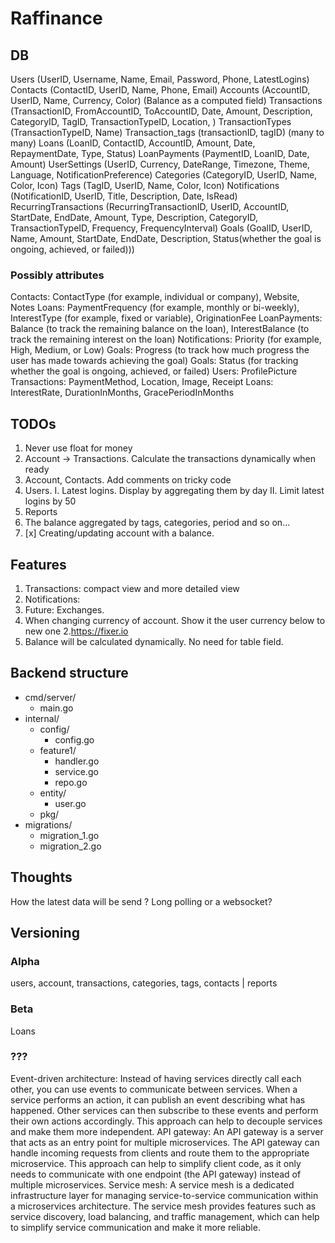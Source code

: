 # Raffinance
## DB
Users (UserID, Username, Name, Email, Password, Phone, LatestLogins)
Contacts (ContactID, UserID, Name, Phone, Email)
Accounts (AccountID, UserID, Name, Currency, Color) (Balance as a computed field)
Transactions (TransactionID, FromAccountID, ToAccountID, Date, Amount, Description, CategoryID, TagID, TransactionTypeID, Location, )
TransactionTypes (TransactionTypeID, Name)
Transaction_tags (transactionID, tagID) (many to many)
Loans (LoanID, ContactID, AccountID, Amount, Date, RepaymentDate, Type, Status)
LoanPayments (PaymentID, LoanID, Date, Amount)
UserSettings (UserID, Currency, DateRange, Timezone, Theme, Language, NotificationPreference)
Categories (CategoryID, UserID, Name, Color, Icon)
Tags (TagID, UserID, Name, Color, Icon)
Notifications (NotificationID, UserID, Title, Description, Date, IsRead)
RecurringTransactions (RecurringTransactionID, UserID, AccountID, StartDate, EndDate, Amount, Type, Description, CategoryID, TransactionTypeID, Frequency, FrequencyInterval)
Goals (GoalID, UserID, Name, Amount, StartDate, EndDate, Description, Status(whether the goal is ongoing, achieved, or failed)))

### Possibly attributes
Contacts: ContactType (for example, individual or company), Website, Notes
Loans: PaymentFrequency (for example, monthly or bi-weekly), InterestType (for example, fixed or variable), OriginationFee
LoanPayments: Balance (to track the remaining balance on the loan), InterestBalance (to track the remaining interest on the loan)
Notifications: Priority (for example, High, Medium, or Low) 
Goals: Progress (to track how much progress the user has made towards achieving the goal)
Goals: Status (for tracking whether the goal is ongoing, achieved, or failed)
Users: ProfilePicture
Transactions: PaymentMethod, Location, Image, Receipt
Loans: InterestRate, DurationInMonths, GracePeriodInMonths

## TODOs
1. Never use float for money
1. Account -> Transactions. Calculate the transactions dynamically when ready
1. Account, Contacts. Add comments on tricky code
1. Users.
  I. Latest logins. Display by aggregating them by day
  II. Limit latest logins by 50 
1. Reports
1. The balance aggregated by tags, categories, period and so on...
1. [x] Creating/updating account with a balance.

## Features
1. Transactions: compact view and more detailed view
2. Notifications:
3. Future: Exchanges. 
  1. When changing currency of account. Show it the user currency below to new one
  2.https://fixer.io 
4.  Balance will be calculated dynamically. No need for table field.


## Backend structure
- cmd/server/
  - main.go
- internal/
  - config/
    - config.go
  - feature1/
    - handler.go
    - service.go
    - repo.go
  - entity/
    - user.go
  - pkg/
- migrations/
  - migration_1.go
  - migration_2.go


## Thoughts
How the latest data will be send ? Long polling or a websocket?

## Versioning
### Alpha
users, account, transactions, categories, tags, contacts | reports
### Beta 
Loans



### ???
Event-driven architecture: Instead of having services directly call each other, you can use events to communicate between services. When a service performs an action, it can publish an event describing what has happened. Other services can then subscribe to these events and perform their own actions accordingly. This approach can help to decouple services and make them more independent.
API gateway: An API gateway is a server that acts as an entry point for multiple microservices. The API gateway can handle incoming requests from clients and route them to the appropriate microservice. This approach can help to simplify client code, as it only needs to communicate with one endpoint (the API gateway) instead of multiple microservices.
Service mesh: A service mesh is a dedicated infrastructure layer for managing service-to-service communication within a microservices architecture. The service mesh provides features such as service discovery, load balancing, and traffic management, which can help to simplify service communication and make it more reliable.
